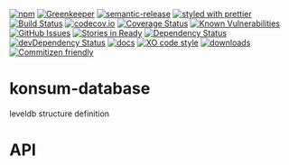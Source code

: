 [![npm](https://img.shields.io/npm/v/konsum-database.svg)](https://www.npmjs.com/package/konsum-database)
[![Greenkeeper](https://badges.greenkeeper.io/arlac77/konsum-database.svg)](https://greenkeeper.io/)
[![semantic-release](https://img.shields.io/badge/%20%20%F0%9F%93%A6%F0%9F%9A%80-semantic--release-e10079.svg)](https://github.com/arlac77/konsum-database)
[![styled with prettier](https://img.shields.io/badge/styled_with-prettier-ff69b4.svg)](https://github.com/prettier/prettier)
[![Build Status](https://secure.travis-ci.org/arlac77/konsum-database.png)](http://travis-ci.org/arlac77/konsum-database)
[![codecov.io](http://codecov.io/github/arlac77/konsum-database/coverage.svg?branch=master)](http://codecov.io/github/arlac77/konsum-database?branch=master)
[![Coverage Status](https://coveralls.io/repos/arlac77/konsum-database/badge.svg)](https://coveralls.io/r/arlac77/konsum-database)
[![Known Vulnerabilities](https://snyk.io/test/github/arlac77/konsum-database/badge.svg)](https://snyk.io/test/github/arlac77/konsum-database)
[![GitHub Issues](https://img.shields.io/github/issues/arlac77/konsum-database.svg?style=flat-square)](https://github.com/arlac77/konsum-database/issues)
[![Stories in Ready](https://badge.waffle.io/arlac77/konsum-database.svg?label=ready&title=Ready)](http://waffle.io/arlac77/konsum-database)
[![Dependency Status](https://david-dm.org/arlac77/konsum-database.svg)](https://david-dm.org/arlac77/konsum-database)
[![devDependency Status](https://david-dm.org/arlac77/konsum-database/dev-status.svg)](https://david-dm.org/arlac77/konsum-database#info=devDependencies)
[![docs](http://inch-ci.org/github/arlac77/konsum-database.svg?branch=master)](http://inch-ci.org/github/arlac77/konsum-database)
[![XO code style](https://img.shields.io/badge/code_style-XO-5ed9c7.svg)](https://github.com/sindresorhus/xo)
[![downloads](http://img.shields.io/npm/dm/konsum-database.svg?style=flat-square)](https://npmjs.org/package/konsum-database)
[![Commitizen friendly](https://img.shields.io/badge/commitizen-friendly-brightgreen.svg)](http://commitizen.github.io/cz-cli/)

# konsum-database

leveldb structure definition


# API
